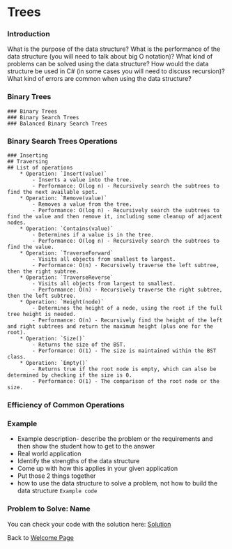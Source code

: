 # Trees

### Introduction
What is the purpose of the data structure?
What is the performance of the data structure (you will need to talk about big O notation)?
What kind of problems can be solved using the data structure?
How would the data structure be used in C# (in some cases you will need to discuss recursion)?
What kind of errors are common when using the data structure?


### Binary Trees
    ### Binary Trees
    ### Binary Search Trees
    ### Balanced Binary Search Trees

### Binary Search Trees Operations
    ### Inserting
    ## Traversing
    ## List of operations
        * Operation: `Insert(value)`
            - Inserts a value into the tree.
            - Performance: O(log n) - Recursively search the subtrees to find the next available spot.
        * Operation: `Remove(value)`
            - Removes a value from the tree.
            - Performance: O(log n) - Recursively search the subtrees to find the value and then remove it, including some cleanup of adjacent nodes.
        * Operation: `Contains(value)`
            - Determines if a value is in the tree.
            - Performance: O(log n) - Recursively search the subtrees to find the value.
        * Operation: `TraverseForward`
            - Visits all objects from smallest to largest.
            - Performance: O(n) - Recursively traverse the left subtree, then the right subtree.
        * Operation: `TraverseReverse`
            - Visits all objects from largest to smallest.
            - Performance: O(n) - Recursively traverse the right subtree, then the left subtree.
        * Operation: `Height(node)`
            - Determines the height of a node, using the root if the full tree height is needed.
            - Performance: O(n) - Recursively find the height of the left and right subtrees and return the maximum height (plus one for the root).
        * Operation: `Size()`
            - Returns the size of the BST.
            - Performance: O(1) - The size is maintained within the BST class.
        * Operation: `Empty()`
            - Returns true if the root node is empty, which can also be determined by checking if the size is 0.
            - Performance: O(1) - The comparison of the root node or the size.

### Efficiency of Common Operations


### Example
* Example description- describe the problem or the requirements and then show the student how to get to the answer
* Real world application
* Identify the strengths of the data structure
* Come up with how this applies in your given application
* Put those 2 things together
* how to use the data structure to solve a problem, not how to build the data structure
```Example code```

### Problem to Solve: Name




















You can check your code with the solution here: [Solution](trees-problem-solution)

Back to [Welcome Page](0-welcome.md)